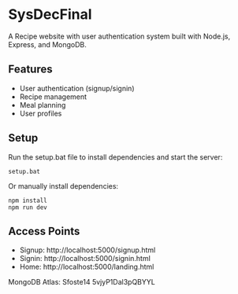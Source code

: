 # SysDecFinal

A Recipe website with user authentication system built with Node.js, Express, and MongoDB.

## Features

- User authentication (signup/signin)
- Recipe management
- Meal planning
- User profiles

## Setup

Run the setup.bat file to install dependencies and start the server:

```
setup.bat
```

Or manually install dependencies:

```
npm install
npm run dev
```

## Access Points

- Signup: http://localhost:5000/signup.html
- Signin: http://localhost:5000/signin.html
- Home: http://localhost:5000/landing.html

MongoDB Atlas:
Sfoste14
5vjyP1Dal3pQBYYL